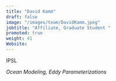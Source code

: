 ```yaml
---
title: "David Kamm"
draft: false
image: "/images/team/DavidKamm.jpeg"
jobtitle: "Affiliate, Graduate Student "
promoted: true
weight: 41
Website:  
---
```



IPSL

*Ocean Modeling, Eddy Parameterizations*


